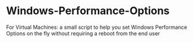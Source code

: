 # Windows-Performance-Options
For Virtual Machines: a small script to help you set Windows Performance Options on the fly without requiring a reboot from the end user
